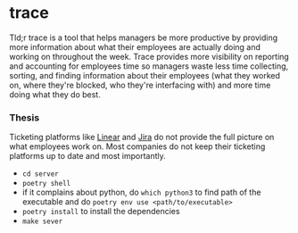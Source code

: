 # trace

Tld;r trace is a tool that helps managers be more productive by providing more information about what their employees are actually doing and working on throughout the week. Trace provides more visibility on reporting and accounting for employees time so managers waste less time collecting, sorting, and finding information about their employees (what they worked on, where they're blocked, who they're interfacing with) and more time doing what they do best.

### Thesis

Ticketing platforms like [Linear](https://linear.app/) and [Jira](https://www.atlassian.com/software/jira) do not provide the full picture on what employees work on. Most companies do not keep their ticketing platforms up to date and most importantly.

-   `cd server`
-   `poetry shell`
-   if it complains about python, do `which python3` to find path of the executable and do `poetry env use <path/to/executable>`
-   `poetry install` to install the dependencies
-   `make sever`
